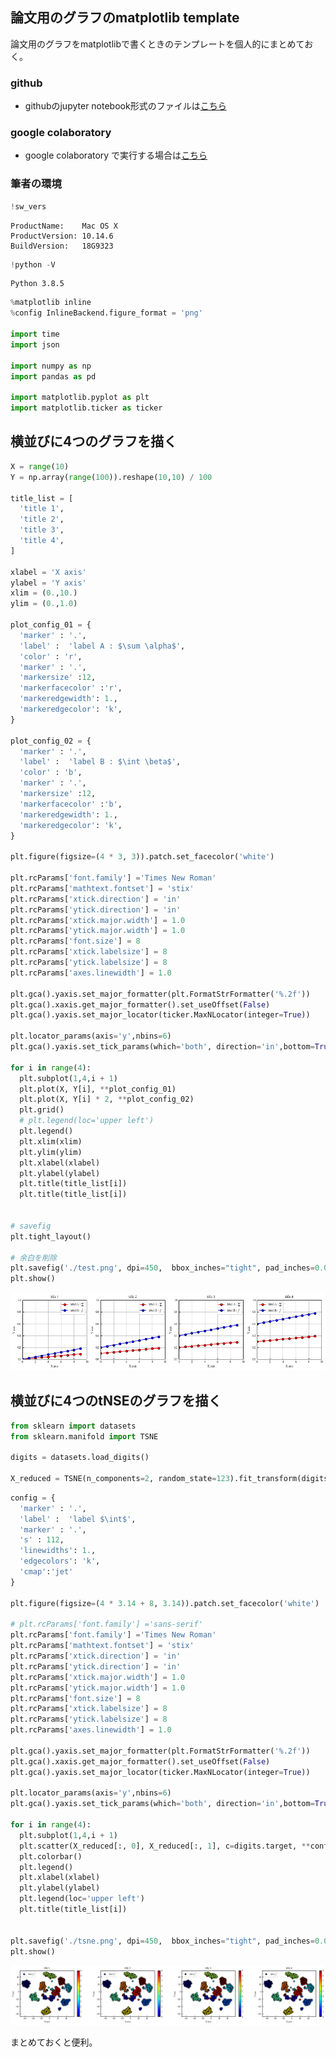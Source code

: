 ## 論文用のグラフのmatplotlib template

論文用のグラフをmatplotlibで書くときのテンプレートを個人的にまとめておく。

### github
- githubのjupyter notebook形式のファイルは[こちら](https://github.com/hiroshi0530/wa-src/blob/master/article/library/python/019/019_nb.ipynb)

### google colaboratory
- google colaboratory で実行する場合は[こちら](https://colab.research.google.com/github/hiroshi0530/wa-src/blob/master/article/library/python/019/019_nb.ipynb)

### 筆者の環境


```python
!sw_vers
```

    ProductName:	Mac OS X
    ProductVersion:	10.14.6
    BuildVersion:	18G9323



```python
!python -V
```

    Python 3.8.5



```python
%matplotlib inline
%config InlineBackend.figure_format = 'png'

import time
import json

import numpy as np
import pandas as pd

import matplotlib.pyplot as plt
import matplotlib.ticker as ticker
```

## 横並びに4つのグラフを描く


```python
X = range(10)
Y = np.array(range(100)).reshape(10,10) / 100

title_list = [
  'title 1',
  'title 2',
  'title 3',
  'title 4',
]

xlabel = 'X axis'
ylabel = 'Y axis'
xlim = (0.,10.)
ylim = (0.,1.0)

plot_config_01 = {
  'marker' : '.',
  'label' :  'label A : $\sum \alpha$',
  'color' : 'r',
  'marker' : '.',
  'markersize' :12,
  'markerfacecolor' :'r',
  'markeredgewidth': 1.,
  'markeredgecolor': 'k',
}

plot_config_02 = {
  'marker' : '.',
  'label' :  'label B : $\int \beta$',
  'color' : 'b',
  'marker' : '.',
  'markersize' :12,
  'markerfacecolor' :'b',
  'markeredgewidth': 1.,
  'markeredgecolor': 'k',
}

plt.figure(figsize=(4 * 3, 3)).patch.set_facecolor('white')

plt.rcParams['font.family'] ='Times New Roman'
plt.rcParams['mathtext.fontset'] = 'stix'
plt.rcParams['xtick.direction'] = 'in'
plt.rcParams['ytick.direction'] = 'in'
plt.rcParams['xtick.major.width'] = 1.0
plt.rcParams['ytick.major.width'] = 1.0
plt.rcParams['font.size'] = 8
plt.rcParams['xtick.labelsize'] = 8
plt.rcParams['ytick.labelsize'] = 8 
plt.rcParams['axes.linewidth'] = 1.0

plt.gca().yaxis.set_major_formatter(plt.FormatStrFormatter('%.2f'))
plt.gca().xaxis.get_major_formatter().set_useOffset(False)
plt.gca().yaxis.set_major_locator(ticker.MaxNLocator(integer=True))

plt.locator_params(axis='y',nbins=6)
plt.gca().yaxis.set_tick_params(which='both', direction='in',bottom=True, top=True, left=True, right=True)

for i in range(4):
  plt.subplot(1,4,i + 1)
  plt.plot(X, Y[i], **plot_config_01)
  plt.plot(X, Y[i] * 2, **plot_config_02)
  plt.grid()
  # plt.legend(loc='upper left')
  plt.legend()
  plt.xlim(xlim)
  plt.ylim(ylim)
  plt.xlabel(xlabel)
  plt.ylabel(ylabel)
  plt.title(title_list[i])
  plt.title(title_list[i])


# savefig
plt.tight_layout()

# 余白を削除
plt.savefig('./test.png', dpi=450,  bbox_inches="tight", pad_inches=0.0)
plt.show()
```


    
![png](019_nb_files/019_nb_5_0.png)
    


## 横並びに4つのtNSEのグラフを描く


```python
from sklearn import datasets
from sklearn.manifold import TSNE

digits = datasets.load_digits()

X_reduced = TSNE(n_components=2, random_state=123).fit_transform(digits.data)
```


```python
config = {
  'marker' : '.',
  'label' :  'label $\int$',
  'marker' : '.',
  's' : 112,
  'linewidths': 1.,
  'edgecolors': 'k',
  'cmap':'jet'
}

plt.figure(figsize=(4 * 3.14 + 8, 3.14)).patch.set_facecolor('white')

# plt.rcParams['font.family'] ='sans-serif'
plt.rcParams['font.family'] ='Times New Roman'
plt.rcParams['mathtext.fontset'] = 'stix'
plt.rcParams['xtick.direction'] = 'in'
plt.rcParams['ytick.direction'] = 'in'
plt.rcParams['xtick.major.width'] = 1.0
plt.rcParams['ytick.major.width'] = 1.0
plt.rcParams['font.size'] = 8
plt.rcParams['xtick.labelsize'] = 8
plt.rcParams['ytick.labelsize'] = 8 
plt.rcParams['axes.linewidth'] = 1.0

plt.gca().yaxis.set_major_formatter(plt.FormatStrFormatter('%.2f'))
plt.gca().xaxis.get_major_formatter().set_useOffset(False)
plt.gca().yaxis.set_major_locator(ticker.MaxNLocator(integer=True))

plt.locator_params(axis='y',nbins=6)
plt.gca().yaxis.set_tick_params(which='both', direction='in',bottom=True, top=True, left=True, right=True)

for i in range(4):
  plt.subplot(1,4,i + 1)
  plt.scatter(X_reduced[:, 0], X_reduced[:, 1], c=digits.target, **config)
  plt.colorbar()
  plt.legend()
  plt.xlabel(xlabel)
  plt.ylabel(ylabel)
  plt.legend(loc='upper left')
  plt.title(title_list[i])
  
  
plt.savefig('./tsne.png', dpi=450,  bbox_inches="tight", pad_inches=0.0)
plt.show()
```


    
![png](019_nb_files/019_nb_8_0.png)
    


まとめておくと便利。

